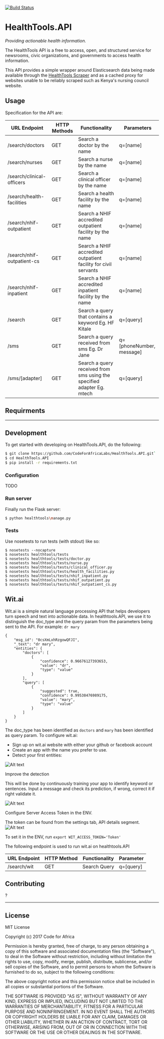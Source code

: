 [![Build Status](https://travis-ci.org/CodeForAfricaLabs/HealthTools.API.svg?branch=master)](https://travis-ci.org/CodeForAfricaLabs/HealthTools.API)

# HealthTools.API

_Providing actionable health information._

The HealthTools API is a free to access, open, and structured service for newsrooms, civic organizations, and governments to access health information.

This API provides a simple wrapper around Elasticsearch data being made available through the [HealthTools Scraper](https://github.com/CodeForAfrica-SCRAPERS/healthtools_ke) and as a cached proxy for websites unable to be reliably scraped such as Kenya's nursing council website.

## Usage

Specification for the API are:


| URL Endpoint               | HTTP  Methods | Functionality                                                          | Parameters                |
|----------------------------|---------------|------------------------------------------------------------------------|---------------------------|
| /search/doctors            | GET           | Search a doctor by the name                                            | q=[name]                  |
| /search/nurses             | GET           | Search a nurse by the name                                             | q=[name]                  |
| /search/clinical-officers  | GET           | Search a clinical officer by the name                                  | q=[name]                  |
| /search/health-facilities  | GET           | Search a health facility by the name                                   | q=[name]                  |
| /search/nhif-outpatient    | GET           | Search a NHIF accredited outpatient facility by the name               | q=[name]                  |
| /search/nhif-outpatient-cs | GET           | Search a NHIF accredited outpatient  facility for civil servants       | q=[name]                  |
| /search/nhif-inpatient     | GET           | Search a NHIF accredited inpatient facility by the name                | q=[name]                  |
| /search                    | GET           | Search a query that contains a keyword Eg. HF Kitale                   | q=[query]                 |
| /sms                       | GET           | Search a query received from sms Eg. Dr Jane                           | q=[phoneNumber,  message] |
| /sms/[adapter]             | GET           | Search a query received from sms using the specified adapter Eg. mtech | q=[query]                 |

<!-- TODO: make the specifications a lot less by only listing the static endpoints -->

<!-- TODO: add standards we are using for API provision -->

## Requirments

<!-- TODO: Add requirements for the API to run e.g Elastic-->

---

## Development

To get started with developing on HealthTools.API, do the following:

```sh
$ git clone https://github.com/CodeForAfricaLabs/HealthTools.API.git`
$ cd HealthTools.API
$ pip install -r requirements.txt
```

### Configuration

TODO

### Run server

Finally run the Flask server:

```sh
$ python healthtools\manage.py
```

### Tests

Use nosetests to run tests (with stdout) like so:

```
$ nosetests --nocapture
$ nosetests healthtools/tests
$ nosetests healthtools/tests/doctor.py
$ nosetests healthtools/tests/nurse.py
$ nosetests healthtools/tests/clinical_officer.py
$ nosetests healthtools/tests/health_facilities.py
$ nosetests healthtools/tests/nhif_inpatient.py
$ nosetests healthtools/tests/nhif_outpatient.py
$ nosetests healthtools/tests/nhif_outpatient_cs.py
```
## Wit.ai
Wit.ai is a simple natural language processing API that helps developers turn speech and text into actionable data. In healthtools.API, we use it to distinguish the doc_type and the query param from the parameters being sent to the API. 
For example: `dr mary`

```
{
    "msg_id": "0csXmLxhRzgowQFJI",
    "_text": "dr mary",
    "entities": {
        "doctors": [
            {
                "confidence": 0.96676127393653,
                "value": "dr",
                "type": "value"
            }
        ],
        "query": [
            {
                "suggested": true,
                "confidence": 0.99538476989175,
                "value": "mary",
                "type": "value"
            }
        ]
    }
}
```
The doc_type has been identified as `doctors` and `mary` has been identified as query param.
To configure wit.ai:
- Sign up on wit.ai website with either your github or facebook account
- Create an app with the name you prefer to use.
- Detect your first entities:

![Alt text](images/teach.gif?raw=true "Title")   

Improve the detection

This will be done by continuously training your app to identify keyword or sentences. Input a message and check its prediction, if wrong, correct it if right validate it. 

![Alt text](images/training.gif?raw=true "Title")

Configure Server Access Token in the ENV.

The token can be found from the settings tab, API details segment.
![Alt text](images/at.png?raw=true "Title")

To set it in the ENV, run  `export WIT_ACCESS_TOKEN='Token'`

The following endpoint is used to run wit.ai on healthtools.API

| URL Endpoint | HTTP Method | Functionality | Parameter |
|--------------|-------------|---------------|-----------|
| /search/wit  | GET         | Search Query  | q=[query] |


## Contributing

?

---

## License

MIT License

Copyright (c) 2017 Code for Africa

Permission is hereby granted, free of charge, to any person obtaining a copy
of this software and associated documentation files (the "Software"), to deal
in the Software without restriction, including without limitation the rights
to use, copy, modify, merge, publish, distribute, sublicense, and/or sell
copies of the Software, and to permit persons to whom the Software is
furnished to do so, subject to the following conditions:

The above copyright notice and this permission notice shall be included in all
copies or substantial portions of the Software.

THE SOFTWARE IS PROVIDED "AS IS", WITHOUT WARRANTY OF ANY KIND, EXPRESS OR
IMPLIED, INCLUDING BUT NOT LIMITED TO THE WARRANTIES OF MERCHANTABILITY,
FITNESS FOR A PARTICULAR PURPOSE AND NONINFRINGEMENT. IN NO EVENT SHALL THE
AUTHORS OR COPYRIGHT HOLDERS BE LIABLE FOR ANY CLAIM, DAMAGES OR OTHER
LIABILITY, WHETHER IN AN ACTION OF CONTRACT, TORT OR OTHERWISE, ARISING FROM,
OUT OF OR IN CONNECTION WITH THE SOFTWARE OR THE USE OR OTHER DEALINGS IN THE
SOFTWARE.
